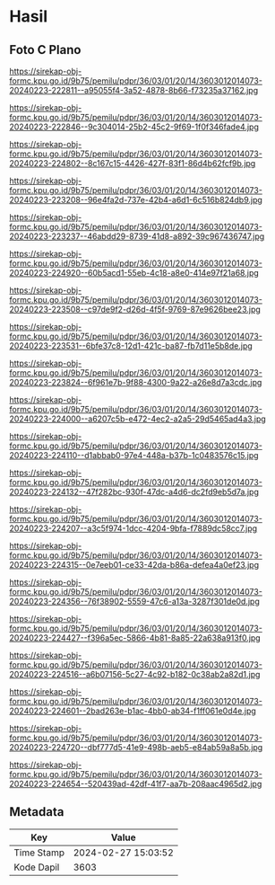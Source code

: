 # Hasil

## Foto C Plano

https://sirekap-obj-formc.kpu.go.id/9b75/pemilu/pdpr/36/03/01/20/14/3603012014073-20240223-222811--a95055f4-3a52-4878-8b66-f73235a37162.jpg

https://sirekap-obj-formc.kpu.go.id/9b75/pemilu/pdpr/36/03/01/20/14/3603012014073-20240223-222846--9c304014-25b2-45c2-9f69-1f0f346fade4.jpg

https://sirekap-obj-formc.kpu.go.id/9b75/pemilu/pdpr/36/03/01/20/14/3603012014073-20240223-224802--8c167c15-4426-427f-83f1-86d4b62fcf9b.jpg

https://sirekap-obj-formc.kpu.go.id/9b75/pemilu/pdpr/36/03/01/20/14/3603012014073-20240223-223208--96e4fa2d-737e-42b4-a6d1-6c516b824db9.jpg

https://sirekap-obj-formc.kpu.go.id/9b75/pemilu/pdpr/36/03/01/20/14/3603012014073-20240223-223237--46abdd29-8739-41d8-a892-39c967436747.jpg

https://sirekap-obj-formc.kpu.go.id/9b75/pemilu/pdpr/36/03/01/20/14/3603012014073-20240223-224920--60b5acd1-55eb-4c18-a8e0-414e97f21a68.jpg

https://sirekap-obj-formc.kpu.go.id/9b75/pemilu/pdpr/36/03/01/20/14/3603012014073-20240223-223508--c97de9f2-d26d-4f5f-9769-87e9626bee23.jpg

https://sirekap-obj-formc.kpu.go.id/9b75/pemilu/pdpr/36/03/01/20/14/3603012014073-20240223-223531--6bfe37c8-12d1-421c-ba87-fb7d11e5b8de.jpg

https://sirekap-obj-formc.kpu.go.id/9b75/pemilu/pdpr/36/03/01/20/14/3603012014073-20240223-223824--6f961e7b-9f88-4300-9a22-a26e8d7a3cdc.jpg

https://sirekap-obj-formc.kpu.go.id/9b75/pemilu/pdpr/36/03/01/20/14/3603012014073-20240223-224000--a6207c5b-e472-4ec2-a2a5-29d5465ad4a3.jpg

https://sirekap-obj-formc.kpu.go.id/9b75/pemilu/pdpr/36/03/01/20/14/3603012014073-20240223-224110--d1abbab0-97e4-448a-b37b-1c0483576c15.jpg

https://sirekap-obj-formc.kpu.go.id/9b75/pemilu/pdpr/36/03/01/20/14/3603012014073-20240223-224132--47f282bc-930f-47dc-a4d6-dc2fd9eb5d7a.jpg

https://sirekap-obj-formc.kpu.go.id/9b75/pemilu/pdpr/36/03/01/20/14/3603012014073-20240223-224207--a3c5f974-1dcc-4204-9bfa-f7889dc58cc7.jpg

https://sirekap-obj-formc.kpu.go.id/9b75/pemilu/pdpr/36/03/01/20/14/3603012014073-20240223-224315--0e7eeb01-ce33-42da-b86a-defea4a0ef23.jpg

https://sirekap-obj-formc.kpu.go.id/9b75/pemilu/pdpr/36/03/01/20/14/3603012014073-20240223-224356--76f38902-5559-47c6-a13a-3287f301de0d.jpg

https://sirekap-obj-formc.kpu.go.id/9b75/pemilu/pdpr/36/03/01/20/14/3603012014073-20240223-224427--f396a5ec-5866-4b81-8a85-22a638a913f0.jpg

https://sirekap-obj-formc.kpu.go.id/9b75/pemilu/pdpr/36/03/01/20/14/3603012014073-20240223-224516--a6b07156-5c27-4c92-b182-0c38ab2a82d1.jpg

https://sirekap-obj-formc.kpu.go.id/9b75/pemilu/pdpr/36/03/01/20/14/3603012014073-20240223-224601--2bad263e-b1ac-4bb0-ab34-f1ff061e0d4e.jpg

https://sirekap-obj-formc.kpu.go.id/9b75/pemilu/pdpr/36/03/01/20/14/3603012014073-20240223-224720--dbf777d5-41e9-498b-aeb5-e84ab59a8a5b.jpg

https://sirekap-obj-formc.kpu.go.id/9b75/pemilu/pdpr/36/03/01/20/14/3603012014073-20240223-224654--520439ad-42df-41f7-aa7b-208aac4965d2.jpg


## Metadata

| Key        | Value               |
| ---------- | ------------------- |
| Time Stamp | 2024-02-27 15:03:52 |
| Kode Dapil | 3603                |



